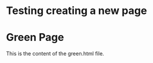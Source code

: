 # Testing creating a new page

<!-- Include HTML content directly -->
<div>
  <h1>Green Page</h1>
  <p>This is the content of the green.html file.</p>
</div>

<div id="green-content"></div>

<script>
  fetch('green_map.html')
    .then(response => response.text())
    .then(data => {
      const container = document.getElementById('green-content');
      container.innerHTML = data;
      console.log("EVAL")
      // Extract and evaluate scripts
      const scripts = container.getElementsByTagName('script');
      for (let i = 0; i < scripts.length; i++) {
        const script = document.createElement('script');
        script.text = scripts[i].text;
        eval(scripts[i].text);
        console.log("evaluating");
        document.body.appendChild(script).parentNode.removeChild(script);
      }
    })
    .catch(error => console.error('Error loading green_map.html:', error));
</script>